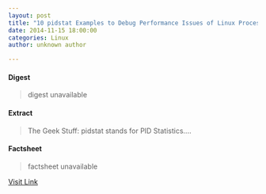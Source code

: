 ```yaml
---
layout: post
title: "10 pidstat Examples to Debug Performance Issues of Linux Process"
date: 2014-11-15 18:00:00
categories: Linux
author: unknown author

---
```



#### Digest
>digest unavailable

#### Extract
>The Geek Stuff: pidstat stands for PID Statistics....

#### Factsheet
>factsheet unavailable

[Visit Link](http://www.linuxtoday.com/developer/10-pidstat-examples-to-debug-performance-issues-of-linux-process.html)


